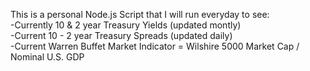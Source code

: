 This is a personal Node.js Script that I will run everyday to see:<br>
-Currently 10 & 2 year Treasury Yields (updated montly)<br>
-Current 10 - 2 year Treasury Spreads (updated daily)<br>
-Current Warren Buffet Market Indicator = Wilshire 5000 Market Cap / Nominal U.S. GDP

